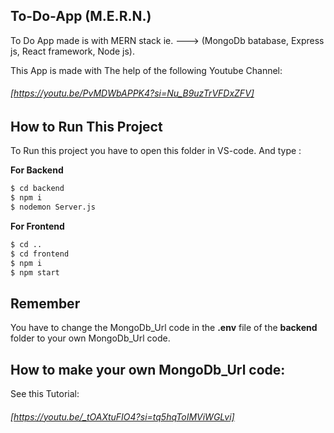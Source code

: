 ## To-Do-App (M.E.R.N.)
 To Do App made is with MERN stack ie. ---> (MongoDb batabase, Express js, React framework, Node js).
 
 This App is made with The help of the following Youtube Channel:
 ###### [https://youtu.be/PvMDWbAPPK4?si=Nu_B9uzTrVFDxZFV]



## How to Run This Project
To Run this project you have to open this folder in VS-code. And type :

**For Backend**
```sh
$ cd backend
$ npm i
$ nodemon Server.js
```

**For Frontend**
```sh
$ cd ..
$ cd frontend
$ npm i 
$ npm start
```

## Remember 
You have to change the MongoDb_Url code in the **.env** file of the **backend** folder to your own MongoDb_Url code.

## How to make your own MongoDb_Url code:
See this Tutorial:

###### [https://youtu.be/_tOAXtuFIO4?si=tq5hqToIMViWGLvi]

